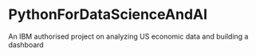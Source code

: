 # PythonForDataScienceAndAI
 An IBM authorised project on analyzing US economic data and building a dashboard
